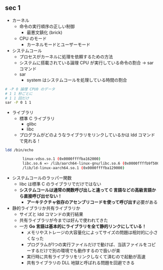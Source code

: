 ## sec 1

- カーネル
  - 命令の実行順序の正しい制御
    - 最悪文鎮化 (brick)
  - CPU のモード
    - カーネルモードとユーザーモード
- システムコール
  - プロセスがカーネルに処理を依頼するための方法
  - システムに搭載されている論理 CPU が実行している命令の割合 → sar コマンド
  - sar
    - system はシステムコールを処理している時間の割合

``` sh
# -P 0 論理 CPU0 のデータ
# 1 1 秒ごとに
# 1 1 回だけ
sar -P 0 1 1
```

- ライブラリ
  - 標準 C ライブラリ
    - glibc
    - libc
  - プログラムがどのようなライブラリをリンクしているかは ldd コマンドで見れる！

``` sh
ldd /bin/echo

        linux-vdso.so.1 (0x0000ffffba162000)
        libc.so.6 => /lib/aarch64-linux-gnu/libc.so.6 (0x0000ffffb9f50000)
        /lib/ld-linux-aarch64.so.1 (0x0000ffffba129000)
```

- システムコールのラッパー関数
  - libc は標準 C のライブラリでだけではない
  - **システムコールは通常の関数呼び出しと違って C 言語などの高級言語から直接呼び出せない！**
    - **アーキテクチャ依存のアセンブリコードを使って呼び出す**必要がある
- 静的ライブラリか共有ライブラリか
  - サイズと ldd コマンドの実行結果
  - 共有ライブラリが今までは好んで使われてきた
  - 一方 **Go 言語は基本的にライブラリを全て静的リンクにしている！**
    - メモリやストレージの大容量化によってサイズの問題は相対的に小さくなった
    - プログラムが1つの実行ファイルだけで動けば、当該ファイルをコピーするだけで別の環境でも動作するので扱いが楽
    - 実行時に共有ライブラリをリンクしなくて済むので起動が高速
    - 共有ライブラリの DLL 地獄と呼ばれる問題を回避できる

